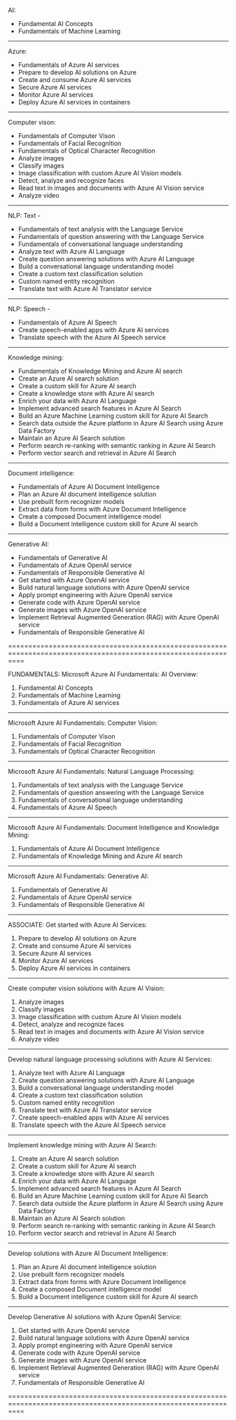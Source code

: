 AI:

- Fundamental AI Concepts
- Fundamentals of Machine Learning

---

Azure:

- Fundamentals of Azure AI services
- Prepare to develop AI solutions on Azure
- Create and consume Azure AI services
- Secure Azure AI services
- Monitor Azure AI services
- Deploy Azure AI services in containers

---

Computer vison:

- Fundamentals of Computer Vison
- Fundamentals of Facial Recognition
- Fundamentals of Optical Character Recognition
- Analyze images
- Classify images
- Image classification with custom Azure AI Vision models
- Detect, analyze and recognize faces
- Read text in images and documents with Azure AI Vision service
- Analyze video

---

NLP: Text -

- Fundamentals of text analysis with the Language Service
- Fundamentals of question answering with the Language Service
- Fundamentals of conversational language understanding
- Analyze text with Azure AI Language
- Create question answering solutions with Azure AI Language
- Build a conversational language understanding model
- Create a custom text classification solution
- Custom named entity recognition
- Translate text with Azure AI Translator service

---

NLP: Speech -

- Fundamentals of Azure AI Speech
- Create speech-enabled apps with Azure AI services
- Translate speech with the Azure AI Speech service

---

Knowledge mining:

- Fundamentals of Knowledge Mining and Azure AI search
- Create an Azure AI search solution
- Create a custom skill for Azure AI search
- Create a knowledge store with Azure AI search
- Enrich your data with Azure AI Language
- Implement advanced search features in Azure AI Search
- Build an Azure Machine Learning custom skill for Azure AI Search
- Search data outside the Azure platform in Azure AI Search using Azure Data Factory
- Maintain an Azure AI Search solution
- Perform search re-ranking with semantic ranking in Azure AI Search
- Perform vector search and retrieval in Azure AI Search

---

Document intelligence:

- Fundamentals of Azure AI Document Intelligence
- Plan an Azure AI document intelligence solution
- Use prebuilt form recognizer models
- Extract data from forms with Azure Document Intelligence
- Create a composed Document intelligence model
- Build a Document intelligence custom skill for Azure AI search

---

Generative AI:

- Fundamentals of Generative AI
- Fundamentals of Azure OpenAI service
- Fundamentals of Responsible Generative AI
- Get started with Azure OpenAI service
- Build natural language solutions with Azure OpenAI service
- Apply prompt engineering with Azure OpenAI service
- Generate code with Azure OpenAI service
- Generate images with Azure OpenAI service
- Implement Retrieval Augmented Generation (RAG) with Azure OpenAI service
- Fundamentals of Responsible Generative AI

================================================================================================================

FUNDAMENTALS:
Microsoft Azure AI Fundamentals: AI Overview:

1. Fundamental AI Concepts
2. Fundamentals of Machine Learning
3. Fundamentals of Azure AI services

---

Microsoft Azure AI Fundamentals: Computer Vision:

1. Fundamentals of Computer Vison
2. Fundamentals of Facial Recognition
3. Fundamentals of Optical Character Recognition

---

Microsoft Azure AI Fundamentals: Natural Language Processing:

1. Fundamentals of text analysis with the Language Service
2. Fundamentals of question answering with the Language Service
3. Fundamentals of conversational language understanding
4. Fundamentals of Azure AI Speech

---

Microsoft Azure AI Fundamentals: Document Intelligence and Knowledge Mining:

1. Fundamentals of Azure AI Document Intelligence
2. Fundamentals of Knowledge Mining and Azure AI search

---

Microsoft Azure AI Fundamentals: Generative AI:

1. Fundamentals of Generative AI
2. Fundamentals of Azure OpenAI service
3. Fundamentals of Responsible Generative AI

---

ASSOCIATE:
Get started with Azure AI Services:

1. Prepare to develop AI solutions on Azure
2. Create and consume Azure AI services
3. Secure Azure AI services
4. Monitor Azure AI services
5. Deploy Azure AI services in containers

---

Create computer vision solutions with Azure AI Vision:

1. Analyze images
2. Classify images
3. Image classification with custom Azure AI Vision models
4. Detect, analyze and recognize faces
5. Read text in images and documents with Azure AI Vision service
6. Analyze video

---

Develop natural language processing solutions with Azure AI Services:

1. Analyze text with Azure AI Language
2. Create question answering solutions with Azure AI Language
3. Build a conversational language understanding model
4. Create a custom text classification solution
5. Custom named entity recognition
6. Translate text with Azure AI Translator service
7. Create speech-enabled apps with Azure AI services
8. Translate speech with the Azure AI Speech service

---

Implement knowledge mining with Azure AI Search:

1. Create an Azure AI search solution
2. Create a custom skill for Azure AI search
3. Create a knowledge store with Azure AI search
4. Enrich your data with Azure AI Language
5. Implement advanced search features in Azure AI Search
6. Build an Azure Machine Learning custom skill for Azure AI Search
7. Search data outside the Azure platform in Azure AI Search using Azure Data Factory
8. Maintain an Azure AI Search solution
9. Perform search re-ranking with semantic ranking in Azure AI Search
10. Perform vector search and retrieval in Azure AI Search

---

Develop solutions with Azure AI Document Intelligence:

1. Plan an Azure AI document intelligence solution
2. Use prebuilt form recognizer models
3. Extract data from forms with Azure Document Intelligence
4. Create a composed Document intelligence model
5. Build a Document intelligence custom skill for Azure AI search

---

Develop Generative AI solutions with Azure OpenAI Service:

1. Get started with Azure OpenAI service
2. Build natural language solutions with Azure OpenAI service
3. Apply prompt engineering with Azure OpenAI service
4. Generate code with Azure OpenAI service
5. Generate images with Azure OpenAI service
6. Implement Retrieval Augmented Generation (RAG) with Azure OpenAI service
7. Fundamentals of Responsible Generative AI

================================================================================================================
